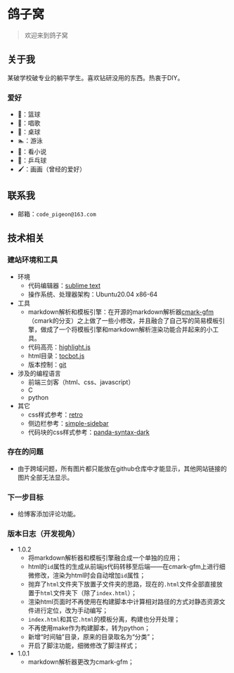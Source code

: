 # 鸽子窝
> 欢迎来到鸽子窝
<!-- > 喜欢回忆过去，喜欢幻想将来，唯独不喜欢珍惜现在。 -->

## 关于我
某破学校破专业的躺平学生。喜欢钻研没用的东西。热衷于DIY。

### 爱好
- 🏀：篮球
- 🎤：唱歌
- 🎱：桌球
- 🏊︎：游泳
- 📔：看小说
- 🏓：乒乓球
- 🖌：画画（曾经的爱好）

## 联系我
- 邮箱：`code_pigeon@163.com`

## 技术相关
### 建站环境和工具
- 环境
	- 代码编辑器：[sublime text](https://www.sublimetext.com/)
	- 操作系统、处理器架构：Ubuntu20.04 x86-64
- 工具
	- markdown解析和模板引擎：在开源的markdown解析器[cmark-gfm](https://github.com/github/cmark-gfm)（cmark的分支）之上做了一些小修改，并且融合了自己写的简易模板引擎，做成了一个将模板引擎和markdown解析渲染功能合并起来的小工具。
	- 代码高亮：[highlight.js](https://highlightjs.org/)
	- html目录：[tocbot.js](http://tscanlin.github.io/tocbot/)
	- 版本控制：[git](https://git-scm.com/)
	<!-- - 模板引擎：template_renderer（自己写的微型模板引擎） -->
- 涉及的编程语言
	- 前端三剑客（html、css、javascript）
	- C
	- python
- 其它
	- css样式参考：[retro](https://github.com/markdowncss/retro)
	- 侧边栏参考：[simple-sidebar](https://startbootstrap.com/template/simple-sidebar)
	- 代码块的css样式参考：[panda-syntax-dark](https://cdnjs.cloudflare.com/ajax/libs/highlight.js/11.9.0/styles/panda-syntax-dark.min.css)

### 存在的问题
- 由于跨域问题，所有图片都只能放在github仓库中才能显示，其他网站链接的图片全部无法显示。

### 下一步目标
- 给博客添加评论功能。

### 版本日志（开发视角）
- 1.0.2
	- 将markdown解析器和模板引擎融合成一个单独的应用；
	- html的`id`属性的生成从前端js代码转移至后端——在cmark-gfm上进行细微修改，渲染为html时会自动增加`id`属性；
	- 抛弃了`html`文件夹下放置子文件夹的思路，现在的`.html`文件全部直接放置于`html`文件夹下（除了`index.html`）；
	- 渲染html页面时不再使用在构建脚本中计算相对路径的方式对静态资源文件进行定位，改为手动编写；
	- `index.html`和其它`.html`的模板分离，构建也分开处理；
	- 不再使用make作为构建脚本，转为python；
	- 新增“时间轴”目录，原来的目录取名为“分类”；
	- 开启了脚注功能，细微修改了脚注样式；
- 1.0.1
	- markdown解析器更改为cmark-gfm；

